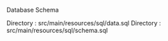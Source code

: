 
Database Schema

Directory : src/main/resources/sql/data.sql
Directory : src/main/resources/sql/schema.sql